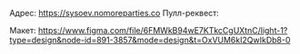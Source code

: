 Aдрес: https://sysoev.nomoreparties.co
Пулл-реквест:

Макет: https://www.figma.com/file/6FMWkB94wE7KTkcCgUXtnC/light-1?type=design&node-id=891-3857&mode=design&t=OxVUM6kI2QwIkDb8-0


